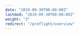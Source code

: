 ```yaml
---
date: "2019-09-30T00:00:00Z"
lastmod: "2019-09-30T00:00:00Z"
weight: "3"
redirect: "/preflight/overview"
---
```

